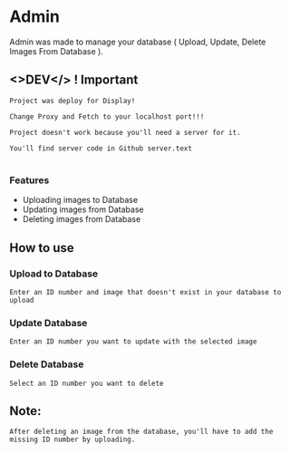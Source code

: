 # Admin

Admin was made to manage your database ( Upload, Update, Delete Images From Database ).


## <>DEV</> ! Important
```
Project was deploy for Display!

Change Proxy and Fetch to your localhost port!!!

Project doesn't work because you'll need a server for it.

You'll find server code in Github server.text
```

#

### Features
* Uploading images to Database
* Updating images from Database
* Deleting images from Database

## How to use

### Upload to Database
```
Enter an ID number and image that doesn't exist in your database to upload
```

###  Update Database
```
Enter an ID number you want to update with the selected image
```

### Delete Database
```
Select an ID number you want to delete
```

## Note:
```
After deleting an image from the database, you'll have to add the missing ID number by uploading.
``` 
